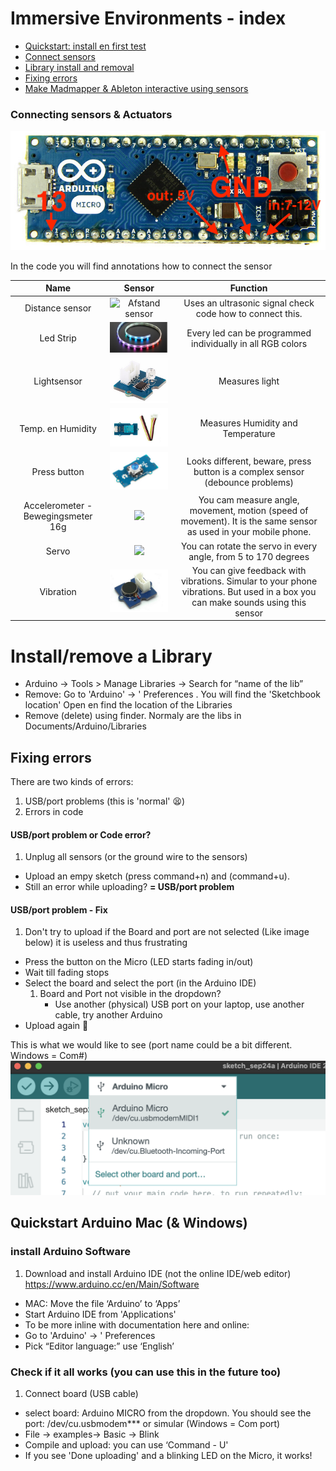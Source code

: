 # Immersive Environments - index
* [Quickstart: install en first test](#quickstart)
* [Connect sensors](#connect)
* [Library install and removal](#libraries)
* [Fixing errors](#errors)
* [Make Madmapper & Ableton interactive using sensors](MIDI-Madmapper.md)

### <a id="connect"></a> Connecting sensors & Actuators
![](images/proMicro.jpg)

In the code you will find annotations how to connect the sensor

| Name | Sensor   | Function   |
| :---:   | :---: | :---: |
| Distance sensor| ![Afstand sensor](https://m.media-amazon.com/images/I/51ugwbd5ynL._SL160_.jpg)  | Uses an ultrasonic signal check code how to connect this. |
| Led Strip | ![](images/ledstrip.png)   | Every led can be programmed individually in all RGB colors |
| Lightsensor | ![](images/licht.png) | Measures light|
| Temp. en Humidity | ![](images/temphu.png)   | Measures Humidity and Temperature|
| Press button | ![](images/ledknop.png)    | Looks different, beware, press button is a complex sensor (debounce problems) |
| Accelerometer - Bewegingsmeter 16g | ![](images/acceler16.png)  | You cam measure angle, movement, motion (speed of movement). It is the same sensor as used in your mobile phone.
| Servo | ![](https://silicio.mx/media/catalog/product/cache/1/small_image/195x195/5e06319eda06f020e43594a9c230972d/r/o/rob08211p/Grove---Servomotor-21.jpg) | You can rotate the servo in every angle, from 5 to 170 degrees   |
| Vibration | ![](images/tril.png) | You can give feedback with vibrations. Simular to your phone vibrations. But used in a box you can make sounds using this sensor|



# <a id="libraries"></a>Install/remove a Library  
* Arduino → Tools > Manage Libraries -> Search for “name of the lib” 
* Remove: Go to 'Arduino' → ' Preferences . You will find the 'Sketchbook location' Open en find the location of the Libraries
* Remove (delete) using finder. Normaly are the libs in Documents/Arduino/Libraries

## <a id="errors"></a>Fixing errors
There are two kinds of errors:

1. USB/port problems (this is 'normal' 😫)
2. Errors in code

#### USB/port problem or Code error?

1. Unplug all sensors (or the ground wire to the sensors)
- Upload an empy sketch (press command+n) and (command+u). 
- Still an error while uploading? **= USB/port problem**

#### USB/port problem - Fix
1. Don't try to upload if the Board and port are not selected (Like image below) it is useless and thus frustrating
- Press the button on the Micro (LED starts fading in/out)
- Wait till fading stops
- Select the board and select the port (in the Arduino IDE)
	1. Board and Port not visible in the dropdown? 
		- Use another (physical) USB port on your laptop, use another cable, try another Arduino
- Upload again 🤞

This is what we would like to see (port name could be a bit different. Windows = Com#)
![](images/boardPortSelected.png)


## <a id="quickstart"></a> Quickstart Arduino Mac (& Windows)
### install Arduino Software 
1. Download and install Arduino IDE (not the online IDE/web editor) https://www.arduino.cc/en/Main/Software 
- MAC: Move the file  ‘Arduino’ to ‘Apps’  
- Start Arduino IDE from 'Applications'  
- To be more inline with documentation here and online: 
- Go to 'Arduino' → ' Preferences  
- Pick “Editor language:” use ‘English’


### Check if it all works (you can use this in the future too)
1. Connect board (USB cable)
- select board: Arduino MICRO from the dropdown. You should see the port: /dev/cu.usbmodem*** or simular (Windows = Com port) 
- File → examples→ Basic → Blink 
- Compile and upload: you can use  ‘Command - U'  
- If you see 'Done uploading' and a blinking LED on the Micro, it works!  

    

    